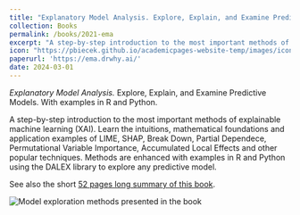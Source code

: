 ```yaml
---
title: "Explanatory Model Analysis. Explore, Explain, and Examine Predictive Models. With examples in R and Python. "
collection: Books
permalink: /books/2021-ema
excerpt: "A step-by-step introduction to the most important methods of explainable machine learning (XAI). Learn the intuitions, mathematical foundations and application examples of LIME, SHAP, Break Down, Partial Dependece, Permutational Variable Importance, Accumulated Local Effects and other popular techniques. Methods are enhanced with examples in R and Python using the DALEX library to explore any predictive model."
icon: "https://pbiecek.github.io/academicpages-website-temp/images/icon-book-ema.png"
paperurl: 'https://ema.drwhy.ai/'
date: 2024-03-01
---
```


*Explanatory Model Analysis.*
Explore, Explain, and Examine Predictive Models. With examples in R and Python.

A step-by-step introduction to the most important methods of explainable machine learning (XAI). Learn the intuitions, mathematical foundations and application examples of LIME, SHAP, Break Down, Partial Dependece, Permutational Variable Importance, Accumulated Local Effects and other popular techniques. Methods are enhanced with examples in R and Python using the DALEX library to explore any predictive model.

See also the short [52 pages long summary of this book](https://pbiecek.github.io/academicpages-website-temp//books/2023-rml).

![Model exploration methods presented in the book](https://ema.drwhy.ai/figure/UMEPpiramide.png)


